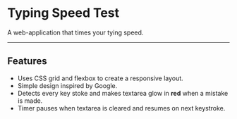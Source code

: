 # Typing Speed Test
A web-application that times your tying speed.

---

## Features
* Uses CSS grid and flexbox to create a responsive layout.
* Simple design inspired by Google.
* Detects every key stoke and makes textarea glow in **red** when a mistake is made.
* Timer pauses when textarea is cleared and resumes on next keystroke.
